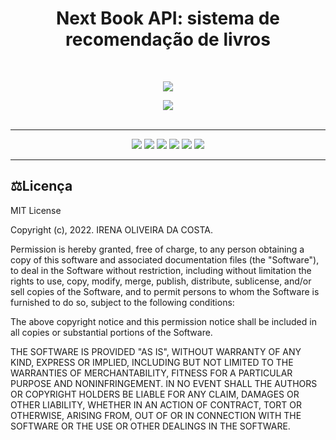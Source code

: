 <h1 align="center">Next Book API: sistema de recomendação de livros</h1>
<br>
<p align="center"><img src="http://img.shields.io/static/v1?label=STATUS&message=EM%20DESENVOLVIMENTO&color=GREEN&style=for-the-badge"/></p>
</p>
<div align="center">
<img src="https://github.com/irenacosta/nextbook-api/blob/main/img/NextBook-banner.jpg" />
</div>
<br>
<hr>
<p align="center"> <img src="https://img.shields.io/badge/python-3670A0?style=for-the-badge&logo=python&logoColor=ffdd54"/> <img src="https://img.shields.io/badge/flask-%23000.svg?style=for-the-badge&logo=flask&logoColor=white"> <img src="https://img.shields.io/badge/jupyter-%23FA0F00.svg?style=for-the-badge&logo=jupyter&logoColor=white"> <img src="https://img.shields.io/badge/docker-%230db7ed.svg?style=for-the-badge&logo=docker&logoColor=white"> <img src="https://img.shields.io/badge/Postman-FF6C37?style=for-the-badge&logo=postman&logoColor=white"> <img src="https://img.shields.io/badge/-Swagger-%23Clojure?style=for-the-badge&logo=swagger&logoColor=white">
</p>

<hr>

## ⚖️Licença
MIT License

Copyright (c), 2022. IRENA OLIVEIRA DA COSTA.

Permission is hereby granted, free of charge, to any person obtaining a copy of this software and associated documentation files (the "Software"), to deal
in the Software without restriction, including without limitation the rights to use, copy, modify, merge, publish, distribute, sublicense, and/or sell
copies of the Software, and to permit persons to whom the Software is furnished to do so, subject to the following conditions:

The above copyright notice and this permission notice shall be included in all copies or substantial portions of the Software.

THE SOFTWARE IS PROVIDED "AS IS", WITHOUT WARRANTY OF ANY KIND, EXPRESS OR IMPLIED, INCLUDING BUT NOT LIMITED TO THE WARRANTIES OF MERCHANTABILITY,
FITNESS FOR A PARTICULAR PURPOSE AND NONINFRINGEMENT. IN NO EVENT SHALL THE AUTHORS OR COPYRIGHT HOLDERS BE LIABLE FOR ANY CLAIM, DAMAGES OR OTHER
LIABILITY, WHETHER IN AN ACTION OF CONTRACT, TORT OR OTHERWISE, ARISING FROM, OUT OF OR IN CONNECTION WITH THE SOFTWARE OR THE USE OR OTHER DEALINGS IN THE
SOFTWARE.

<br>
